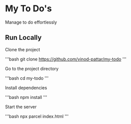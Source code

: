 # My To Do's


Manage to do effortlessly


## Run Locally

Clone the project

'''bash
   git clone https://github.com/vinod-pattar/my-todo
'''

Go to the project directory

'''bash
  cd my-todo
'''

Install dependencies

'''bash
   npm install
'''

Start the server

'''bash
  npx parcel index.html
'''




